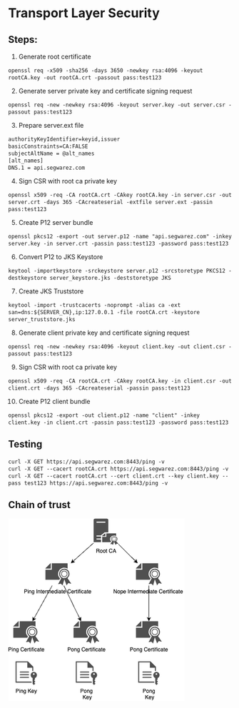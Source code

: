 # Transport Layer Security

## Steps:

1. Generate root certificate
```
openssl req -x509 -sha256 -days 3650 -newkey rsa:4096 -keyout rootCA.key -out rootCA.crt -passout pass:test123
```
2. Generate server private key and certificate signing request
```
openssl req -new -newkey rsa:4096 -keyout server.key -out server.csr -passout pass:test123
```
3. Prepare server.ext file
```
authorityKeyIdentifier=keyid,issuer
basicConstraints=CA:FALSE
subjectAltName = @alt_names
[alt_names]
DNS.1 = api.segwarez.com
```
4. Sign CSR with root ca private key
```
openssl x509 -req -CA rootCA.crt -CAkey rootCA.key -in server.csr -out server.crt -days 365 -CAcreateserial -extfile server.ext -passin pass:test123
```
5. Create P12 server bundle
```
openssl pkcs12 -export -out server.p12 -name "api.segwarez.com" -inkey server.key -in server.crt -passin pass:test123 -password pass:test123
```
6. Convert P12 to JKS Keystore
```
keytool -importkeystore -srckeystore server.p12 -srcstoretype PKCS12 -destkeystore server_keystore.jks -deststoretype JKS
```
7. Create JKS Truststore
```
keytool -import -trustcacerts -noprompt -alias ca -ext san=dns:${SERVER_CN},ip:127.0.0.1 -file rootCA.crt -keystore server_truststore.jks
```
8. Generate client private key and certificate signing request
```
openssl req -new -newkey rsa:4096 -keyout client.key -out client.csr -passout pass:test123
```
9. Sign CSR with root ca private key
```
openssl x509 -req -CA rootCA.crt -CAkey rootCA.key -in client.csr -out client.crt -days 365 -CAcreateserial -passin pass:test123
```
10. Create P12 client bundle
```
openssl pkcs12 -export -out client.p12 -name "client" -inkey client.key -in client.crt -passin pass:test123 -password pass:test123
```

## Testing
```
curl -X GET https://api.segwarez.com:8443/ping -v
curl -X GET --cacert rootCA.crt https://api.segwarez.com:8443/ping -v
curl -X GET --cacert rootCA.crt --cert client.crt --key client.key --pass test123 https://api.segwarez.com:8443/ping -v
```

## Chain of trust

![screenshot](chain-of-trust.png)